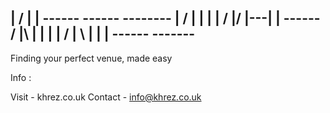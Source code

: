  |  /  |   |  ------  ------   --------
 | /   |   |  |       |               /
 |/    |---|  |       ------         /
 |\    |   |  |       |             /
 | \   |   |  |       ------       -------
----------------------------------------------------------------- 

Finding your perfect venue, made easy

Info :

Visit - khrez.co.uk Contact - info@khrez.co.uk